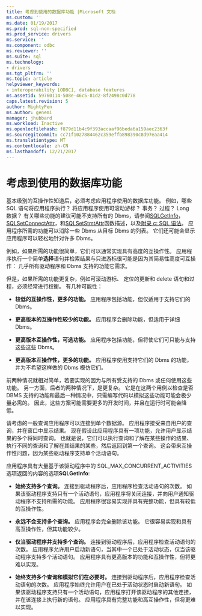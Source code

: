 ```yaml
---
title: 考虑到使用的数据库功能 |Microsoft 文档
ms.custom: ''
ms.date: 01/19/2017
ms.prod: sql-non-specified
ms.prod_service: drivers
ms.service: ''
ms.component: odbc
ms.reviewer: ''
ms.suite: sql
ms.technology:
- drivers
ms.tgt_pltfrm: ''
ms.topic: article
helpviewer_keywords:
- interoperability [ODBC], database features
ms.assetid: 59760114-508e-46c5-81d2-8f2498c0d778
caps.latest.revision: 5
author: MightyPen
ms.author: genemi
manager: jhubbard
ms.workload: Inactive
ms.openlocfilehash: f879d11b4c9f393accaaf96beda6a159aec2363f
ms.sourcegitcommit: cc71f1027884462c359effb898390c8d97eaa414
ms.translationtype: MT
ms.contentlocale: zh-CN
ms.lasthandoff: 12/21/2017
---
```

# <a name="considering-database-features-to-use"></a>考虑到使用的数据库功能
基本级别的互操作性知道后，必须考虑应用程序使用的数据库功能。 例如，哪些 SQL 语句将应用程序执行？ 将应用程序使用可滚动游标？ 事务？ 过程？ Long 数据？ 有关哪些功能的建议可能不支持所有的 Dbms，请参阅[SQLGetInfo](../../../odbc/reference/syntax/sqlgetinfo-function.md)， [SQLSetConnectAttr](../../../odbc/reference/syntax/sqlsetconnectattr-function.md)，和[SQLSetStmtAttr](../../../odbc/reference/syntax/sqlsetstmtattr-function.md)函数描述，以及[附录 c: SQL 语法](../../../odbc/reference/appendixes/appendix-c-sql-grammar.md)。 应用程序所需的功能可以消除一些 Dbms 从目标 Dbms 的列表。 它们还可能会显示应用程序可以轻松地针对许多 Dbms。  
  
 例如，如果所需的功能很简单，它们可以通常实现具有高度的互操作性。 应用程序执行一个简单**选择**语句并检索结果与只进游标很可能是因为其简易性高度可互操作： 几乎所有驱动程序和 Dbms 支持的功能它需求。  
  
 但是，如果所需的功能更复杂，例如可滚动游标、 定位的更新和 delete 语句和过程，必须经常进行权衡。 有几种可能性：  
  
-   **较低的互操作性，更多的功能。** 应用程序包括功能，但仅适用于支持它们的 Dbms。  
  
-   **更高版本的互操作性较少的功能。** 应用程序会删除功能，但适用于详细 Dbms。  
  
-   **更高版本互操作性，可选功能。** 应用程序包括功能，但将使它们可只能与支持这些这些 Dbms。  
  
-   **更高版本互操作性，更多的功能。** 应用程序使用支持它们的 Dbms 的功能，并为不希望这样做的 Dbms 模仿它们。  
  
 前两种情况就相对简单，若要实现的因为与所有受支持的 Dbms 或任何使用这些功能。 另一方面，后者的两种情况下，是更复杂。 它是在这两个用例以检查是否 DBMS 支持的功能和最后一种情况中，只需编写代码以模拟这些功能可能会极少量必需的。 因此，这些方案可能需要更多的开发时间，并且在运行时可能会降低。  
  
 请考虑的一般查询应用程序可以连接到单个数据源。 应用程序接受来自用户的查询，并在窗口中显示结果。 现在假设此应用程序具有一项功能，允许用户显示结果的多个将同时查询。 也就是说，它们可以执行查询和了解在某些操作的结果、 执行不同的查询和了解在其结果的某些，然后返回到第一个查询。 这会带来互操作性问题，因为某些驱动程序支持单个活动语句。  
  
 应用程序具有大量基于该驱动程序中的 SQL_MAX_CONCURRENT_ACTIVITIES 选项返回的内容的选项**SQLGetInfo**:  
  
-   **始终支持多个查询。** 连接到驱动程序后，应用程序检查活动语句的次数。 如果该驱动程序支持只有一个活动语句，应用程序将关闭连接，并向用户通知驱动程序不支持所需的功能。 应用程序很容易实现并具有完整功能，但具有较低的互操作性。  
  
-   **永远不会支持多个查询。** 应用程序会完全删除该功能。 它很容易实现和具有高互操作性，但其功能较少。  
  
-   **仅当驱动程序并支持多个查询。** 连接到驱动程序后，应用程序检查活动语句的次数。 应用程序允许用户启动新语句，当其中一个已处于活动状态，仅当该驱动程序支持多个活动语句。 应用程序具有更高版本的功能和互操作性，但将更难以实现。  
  
-   **始终支持多个查询和模拟它们在必要时。** 连接到驱动程序后，应用程序检查活动语句的次数。 应用程序始终允许用户在已处于活动状态时启动新语句。 如果该驱动程序支持只有一个活动语句，应用程序打开该驱动程序的其他连接，并在该连接上执行新的语句。 应用程序具有完整功能和高互操作性，但将更难以实现。
